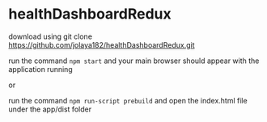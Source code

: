 # healthDashboardRedux
download using git clone https://github.com/jolaya182/healthDashboardRedux.git

run the command `npm start` and your main browser should appear with the application running

or

run the command `npm run-script prebuild` and open the index.html file under the app/dist folder

